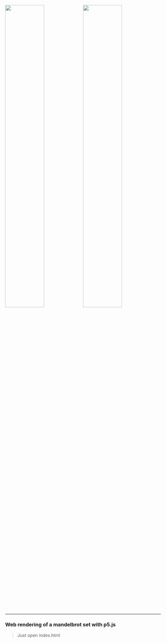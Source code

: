 <img width="50%" src="http://ecoarte.info/ecoarte/wp-content/uploads/2017/01/p5image.png"><img width="50%" src="https://github.com/thiagowaib/mandelbrot-set/blob/main/Export-1k.png?raw=true">

------------


### Web rendering of a mandelbrot set with p5.js
> Just open index.html